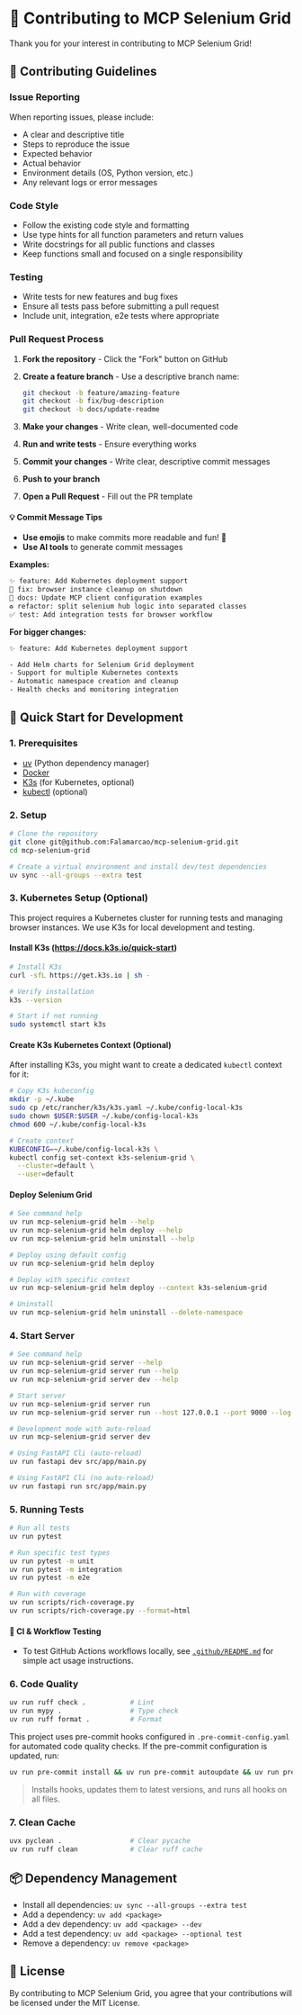 # 🤝 Contributing to MCP Selenium Grid

Thank you for your interest in contributing to MCP Selenium Grid!

## 🤝 Contributing Guidelines

### Issue Reporting

When reporting issues, please include:

- A clear and descriptive title
- Steps to reproduce the issue
- Expected behavior
- Actual behavior
- Environment details (OS, Python version, etc.)
- Any relevant logs or error messages

### Code Style

- Follow the existing code style and formatting
- Use type hints for all function parameters and return values
- Write docstrings for all public functions and classes
- Keep functions small and focused on a single responsibility

### Testing

- Write tests for new features and bug fixes
- Ensure all tests pass before submitting a pull request
- Include unit, integration, e2e tests where appropriate

### Pull Request Process

1. **Fork the repository** - Click the "Fork" button on GitHub
2. **Create a feature branch** - Use a descriptive branch name:

   ```bash
   git checkout -b feature/amazing-feature
   git checkout -b fix/bug-description
   git checkout -b docs/update-readme
   ```

3. **Make your changes** - Write clean, well-documented code
4. **Run and write tests** - Ensure everything works
5. **Commit your changes** - Write clear, descriptive commit messages
6. **Push to your branch**
7. **Open a Pull Request** - Fill out the PR template

#### 💡 Commit Message Tips

- **Use emojis** to make commits more readable and fun! 🎉
- **Use AI tools** to generate commit messages

**Examples:**

```txt
✨ feature: Add Kubernetes deployment support
🐛 fix: browser instance cleanup on shutdown
📝 docs: Update MCP client configuration examples
♻️ refactor: split selenium hub logic into separated classes
✅ test: Add integration tests for browser workflow
```

**For bigger changes:**

```txt
✨ feature: Add Kubernetes deployment support

- Add Helm charts for Selenium Grid deployment
- Support for multiple Kubernetes contexts
- Automatic namespace creation and cleanup
- Health checks and monitoring integration
```

## 🚀 Quick Start for Development

### 1. Prerequisites

- [uv](https://github.com/astral-sh/uv) (Python dependency manager)
- [Docker](https://www.docker.com/)
- [K3s](https://k3s.io/) (for Kubernetes, optional)
- [kubectl](https://kubernetes.io/docs/tasks/tools/) (optional)

### 2. Setup

```bash
# Clone the repository
git clone git@github.com:Falamarcao/mcp-selenium-grid.git
cd mcp-selenium-grid

# Create a virtual environment and install dev/test dependencies
uv sync --all-groups --extra test
```

### 3. Kubernetes Setup (Optional)

This project requires a Kubernetes cluster for running tests and managing browser instances. We use K3s for local development and testing.

#### Install K3s (<https://docs.k3s.io/quick-start>)

```bash
# Install K3s
curl -sfL https://get.k3s.io | sh -

# Verify installation
k3s --version

# Start if not running
sudo systemctl start k3s
```

#### Create K3s Kubernetes Context (Optional)

After installing K3s, you might want to create a dedicated `kubectl` context for it:

```bash
# Copy K3s kubeconfig
mkdir -p ~/.kube
sudo cp /etc/rancher/k3s/k3s.yaml ~/.kube/config-local-k3s
sudo chown $USER:$USER ~/.kube/config-local-k3s
chmod 600 ~/.kube/config-local-k3s

# Create context
KUBECONFIG=~/.kube/config-local-k3s \
kubectl config set-context k3s-selenium-grid \
  --cluster=default \
  --user=default
```

#### Deploy Selenium Grid

```bash
# See command help
uv run mcp-selenium-grid helm --help
uv run mcp-selenium-grid helm deploy --help
uv run mcp-selenium-grid helm uninstall --help

# Deploy using default config
uv run mcp-selenium-grid helm deploy

# Deploy with specific context
uv run mcp-selenium-grid helm deploy --context k3s-selenium-grid

# Uninstall
uv run mcp-selenium-grid helm uninstall --delete-namespace
```

### 4. Start Server

```bash
# See command help
uv run mcp-selenium-grid server --help
uv run mcp-selenium-grid server run --help
uv run mcp-selenium-grid server dev --help

# Start server
uv run mcp-selenium-grid server run
uv run mcp-selenium-grid server run --host 127.0.0.1 --port 9000 --log-level debug

# Development mode with auto-reload
uv run mcp-selenium-grid server dev

# Using FastAPI Cli (auto-reload)
uv run fastapi dev src/app/main.py

# Using FastAPI Cli (no auto-reload)
uv run fastapi run src/app/main.py
```

### 5. Running Tests

```bash
# Run all tests
uv run pytest

# Run specific test types
uv run pytest -m unit
uv run pytest -m integration
uv run pytest -m e2e

# Run with coverage
uv run scripts/rich-coverage.py
uv run scripts/rich-coverage.py --format=html
```

#### 🧪 CI & Workflow Testing

- To test GitHub Actions workflows locally, see [`.github/README.md`](.github/README.md) for simple act usage instructions.

### 6. Code Quality

```bash
uv run ruff check .           # Lint
uv run mypy .                 # Type check
uv run ruff format .          # Format
```

This project uses pre-commit hooks configured in `.pre-commit-config.yaml` for automated code quality checks. If the pre-commit configuration is updated, run:

```bash
uv run pre-commit install && uv run pre-commit autoupdate && uv run pre-commit run --all-files
```

> Installs hooks, updates them to latest versions, and runs all hooks on all files.

### 7. Clean Cache

```bash
uvx pyclean .                 # Clear pycache
uv run ruff clean             # Clear ruff cache
```

## 📦 Dependency Management

- Install all dependencies: `uv sync --all-groups --extra test`
- Add a dependency: `uv add <package>`
- Add a dev dependency: `uv add <package> --dev`
- Add a test dependency: `uv add <package> --optional test`
- Remove a dependency: `uv remove <package>`

## 📄 License

By contributing to MCP Selenium Grid, you agree that your contributions will be licensed under the MIT License.
